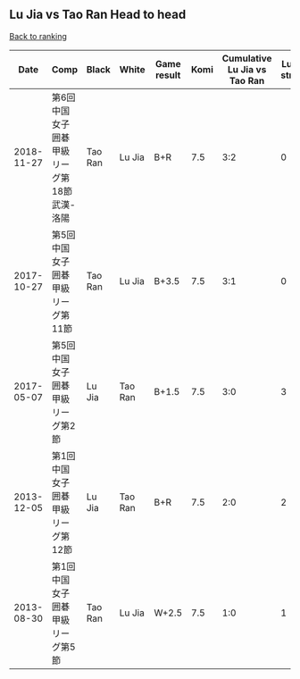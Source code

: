 ## Lu Jia vs Tao Ran Head to head

[Back to ranking](../../index.md)




| **Date** | **Comp** | **Black** | **White** | **Game result** | **Komi** | **Cumulative Lu Jia vs Tao Ran** | **Lu Jia streak** | **Tao Ran streak** | 
| --- | --- | --- | --- | --- | --- | --- | --- | --- |
| 2018-11-27 | 第6回中国女子囲碁甲級リーグ第18節武漢-洛陽 | Tao Ran | Lu Jia | B+R | 7.5 | 3:2 | 0 | 2 | 
| 2017-10-27 | 第5回中国女子囲碁甲級リーグ第11節 | Tao Ran | Lu Jia | B+3.5 | 7.5 | 3:1 | 0 | 1 | 
| 2017-05-07 | 第5回中国女子囲碁甲級リーグ第2節 | Lu Jia | Tao Ran | B+1.5 | 7.5 | 3:0 | 3 | 0 | 
| 2013-12-05 | 第1回中国女子囲碁甲級リーグ第12節 | Lu Jia | Tao Ran | B+R | 7.5 | 2:0 | 2 | 0 | 
| 2013-08-30 | 第1回中国女子囲碁甲級リーグ第5節 | Tao Ran | Lu Jia | W+2.5 | 7.5 | 1:0 | 1 | 0 |




